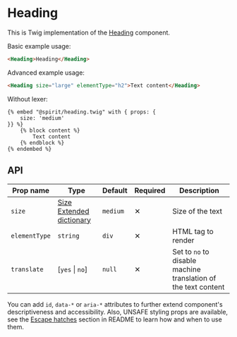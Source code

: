 # Heading

This is Twig implementation of the [Heading] component.

Basic example usage:

```html
<Heading>Heading</Heading>
```

Advanced example usage:

```html
<Heading size="large" elementType="h2">Text content</Heading>
```

Without lexer:

```twig
{% embed "@spirit/heading.twig" with { props: {
    size: 'medium'
}} %}
    {% block content %}
        Text content
    {% endblock %}
{% endembed %}
```

## API

| Prop name     | Type                                        | Default  | Required | Description                                                    |
| ------------- | ------------------------------------------- | -------- | -------- | -------------------------------------------------------------- |
| `size`        | [Size Extended dictionary][dictionary-size] | `medium` | ✕        | Size of the text                                               |
| `elementType` | `string`                                    | `div`    | ✕        | HTML tag to render                                             |
| `translate`   | [`yes` \| `no`]                             | `null`   | ✕        | Set to `no` to disable machine translation of the text content |

You can add `id`, `data-*` or `aria-*` attributes to further extend component's
descriptiveness and accessibility. Also, UNSAFE styling props are available,
see the [Escape hatches][escape-hatches] section in README to learn how and when to use them.

[heading]: https://github.com/lmc-eu/spirit-design-system/tree/main/packages/web-react/src/components/Heading
[dictionary-size]: https://github.com/lmc-eu/spirit-design-system/tree/main/docs/DICTIONARIES.md#size
[escape-hatches]: https://github.com/lmc-eu/spirit-design-system/tree/main/packages/web-twig/README.md#escape-hatches
